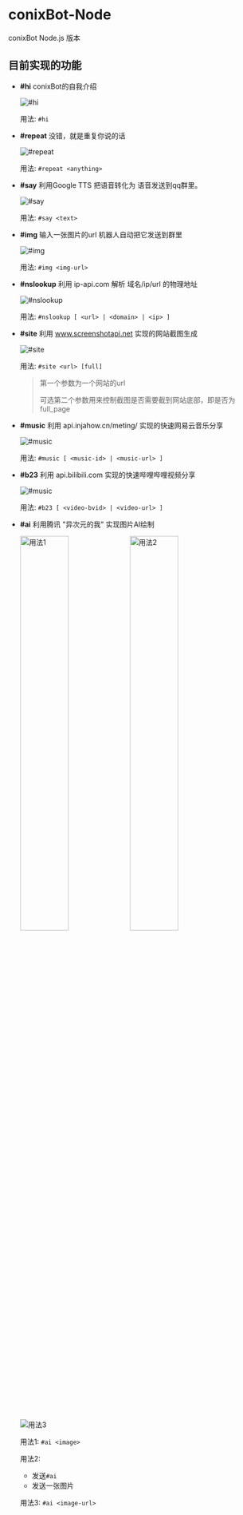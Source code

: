 # conixBot-Node

conixBot Node.js 版本

## 目前实现的功能

+ **#hi** conixBot的自我介绍

    ![#hi](https://sina.wuuconix.link/large/007YVyKcly1h2ipi9lz1mj30h704xq48.jpg)

    用法: `#hi` 

+ **#repeat** 没错，就是重复你说的话

    ![#repeat](https://sina.wuuconix.link/large/007YVyKcly1h2iqhh8j7cj30hb04xt9b.jpg)

    用法: `#repeat <anything>` 

+ **#say** 利用Google TTS 把语音转化为 语音发送到qq群里。

    ![#say](https://sina.wuuconix.link/large/007YVyKcly1h2iq9jowdnj30hb037dg4.jpg)

    用法: `#say <text>`

+ **#img** 输入一张图片的url 机器人自动把它发送到群里

    ![#img](https://sina.wuuconix.link/large/007YVyKcly1h2ip1hkbzrj30hb09mtae.jpg)

    用法: `#img <img-url>`

+ **#nslookup** 利用 ip-api.com 解析 域名/ip/url 的物理地址

    ![#nslookup](https://sina.wuuconix.link/large/007YVyKcly1h2ip3fdy39j30hh0i5jvj.jpg)

    用法: `#nslookup [ <url> | <domain> | <ip> ]`

+ **#site** 利用 www.screenshotapi.net 实现的网站截图生成

    ![#site](https://sina.wuuconix.link/large/007YVyKcly1h2iqauqc5bj30hb0cj42e.jpg)

    用法: `#site <url> [full]`

    > 第一个参数为一个网站的url
    >
    > 可选第二个参数用来控制截图是否需要截到网站底部，即是否为full_page

+ **#music** 利用 api.injahow.cn/meting/ 实现的快速网易云音乐分享

    ![#music](https://sina.wuuconix.link/large/007YVyKcly1h2it3lrj4sj30ha05imxt.jpg)

    用法: `#music [ <music-id> | <music-url> ]`

+ **#b23** 利用 api.bilibili.com 实现的快速哔哩哔哩视频分享

    ![#music](https://sina.wuuconix.link/large/007YVyKcly1h2jmt5py6mj30fg05jq3u.jpg)

    用法: `#b23 [ <video-bvid> | <video-url> ]`

+ **#ai** 利用腾讯 "异次元的我" 实现图片AI绘制

    <img src="https://sina.wuuconix.link/large/007YVyKcly1h8ojeaxdhaj30u00z4af3.jpg" alt="用法1" width="45%">

    <img src="https://sina.wuuconix.link/large/007YVyKcly1h8ojjuq1owj30u017vtez.jpg" alt="用法2" width="45%">

    ![用法3](https://sina.wuuconix.link/large/007YVyKcly1h8ojeo22hzj30n40aijv4.jpg)


    用法1: `#ai <image>`

    用法2:
    + 发送`#ai`
    + 发送一张图片

    用法3: `#ai <image-url>`
